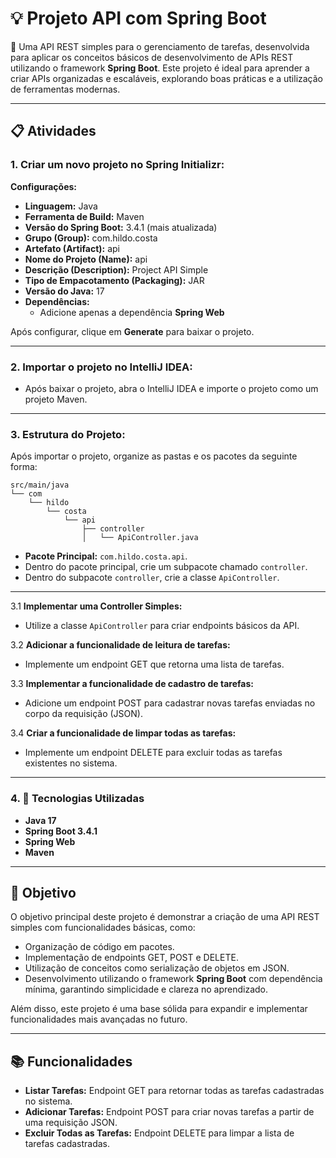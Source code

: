 # 💡 Projeto API com Spring Boot  

🚀 Uma API REST simples para o gerenciamento de tarefas, desenvolvida para aplicar os conceitos básicos de desenvolvimento de APIs REST utilizando o framework **Spring Boot**. Este projeto é ideal para aprender a criar APIs organizadas e escaláveis, explorando boas práticas e a utilização de ferramentas modernas.  

---

## 📋 Atividades  

### 1. Criar um novo projeto no **Spring Initializr**:  
**Configurações:**  
- **Linguagem:** Java  
- **Ferramenta de Build:** Maven  
- **Versão do Spring Boot:** 3.4.1 (mais atualizada)  
- **Grupo (Group):** com.hildo.costa  
- **Artefato (Artifact):** api  
- **Nome do Projeto (Name):** api  
- **Descrição (Description):** Project API Simple  
- **Tipo de Empacotamento (Packaging):** JAR  
- **Versão do Java:** 17  
- **Dependências:**  
  - Adicione apenas a dependência **Spring Web**  

Após configurar, clique em **Generate** para baixar o projeto.

---

### 2. Importar o projeto no IntelliJ IDEA:  
- Após baixar o projeto, abra o IntelliJ IDEA e importe o projeto como um projeto Maven.  

---

### 3. Estrutura do Projeto:  
Após importar o projeto, organize as pastas e os pacotes da seguinte forma:  

```
src/main/java  
└── com  
    └── hildo  
        └── costa  
            └── api  
                ├── controller  
                │   └── ApiController.java  
```  

- **Pacote Principal:** `com.hildo.costa.api`.  
- Dentro do pacote principal, crie um subpacote chamado `controller`.  
- Dentro do subpacote `controller`, crie a classe `ApiController`.  

---

3.1 **Implementar uma Controller Simples:**  
   - Utilize a classe `ApiController` para criar endpoints básicos da API.  

3.2 **Adicionar a funcionalidade de leitura de tarefas:**  
   - Implemente um endpoint GET que retorna uma lista de tarefas.  

3.3 **Implementar a funcionalidade de cadastro de tarefas:**  
   - Adicione um endpoint POST para cadastrar novas tarefas enviadas no corpo da requisição (JSON).  

3.4 **Criar a funcionalidade de limpar todas as tarefas:**  
   - Implemente um endpoint DELETE para excluir todas as tarefas existentes no sistema.

     
---


### 4. 🚀 Tecnologias Utilizadas  

- **Java 17**  
- **Spring Boot 3.4.1**  
- **Spring Web**  
- **Maven**  

---

## 🎯 Objetivo  

O objetivo principal deste projeto é demonstrar a criação de uma API REST simples com funcionalidades básicas, como:  
- Organização de código em pacotes.  
- Implementação de endpoints GET, POST e DELETE.  
- Utilização de conceitos como serialização de objetos em JSON.  
- Desenvolvimento utilizando o framework **Spring Boot** com dependência mínima, garantindo simplicidade e clareza no aprendizado.  

Além disso, este projeto é uma base sólida para expandir e implementar funcionalidades mais avançadas no futuro.  

---

## 📚 Funcionalidades  

- **Listar Tarefas:** Endpoint GET para retornar todas as tarefas cadastradas no sistema.  
- **Adicionar Tarefas:** Endpoint POST para criar novas tarefas a partir de uma requisição JSON.  
- **Excluir Todas as Tarefas:** Endpoint DELETE para limpar a lista de tarefas cadastradas.  


